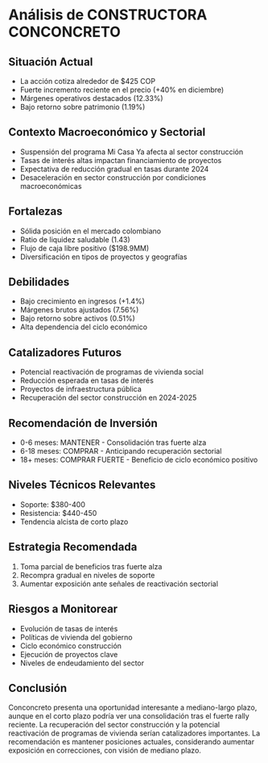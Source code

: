 # Análisis de CONSTRUCTORA CONCONCRETO

## Situación Actual

- La acción cotiza alrededor de $425 COP
- Fuerte incremento reciente en el precio (+40% en diciembre)
- Márgenes operativos destacados (12.33%)
- Bajo retorno sobre patrimonio (1.19%)

## Contexto Macroeconómico y Sectorial

- Suspensión del programa Mi Casa Ya afecta al sector construcción
- Tasas de interés altas impactan financiamiento de proyectos
- Expectativa de reducción gradual en tasas durante 2024
- Desaceleración en sector construcción por condiciones macroeconómicas

## Fortalezas

- Sólida posición en el mercado colombiano
- Ratio de liquidez saludable (1.43)
- Flujo de caja libre positivo ($198.9MM)
- Diversificación en tipos de proyectos y geografías

## Debilidades

- Bajo crecimiento en ingresos (+1.4%)
- Márgenes brutos ajustados (7.56%)
- Bajo retorno sobre activos (0.51%)
- Alta dependencia del ciclo económico

## Catalizadores Futuros

- Potencial reactivación de programas de vivienda social
- Reducción esperada en tasas de interés
- Proyectos de infraestructura pública
- Recuperación del sector construcción en 2024-2025

## Recomendación de Inversión

- 0-6 meses: MANTENER - Consolidación tras fuerte alza
- 6-18 meses: COMPRAR - Anticipando recuperación sectorial
- 18+ meses: COMPRAR FUERTE - Beneficio de ciclo económico positivo

## Niveles Técnicos Relevantes

- Soporte: $380-400
- Resistencia: $440-450
- Tendencia alcista de corto plazo

## Estrategia Recomendada

1. Toma parcial de beneficios tras fuerte alza
2. Recompra gradual en niveles de soporte
3. Aumentar exposición ante señales de reactivación sectorial

## Riesgos a Monitorear

- Evolución de tasas de interés
- Políticas de vivienda del gobierno
- Ciclo económico construcción
- Ejecución de proyectos clave
- Niveles de endeudamiento del sector

## Conclusión

Conconcreto presenta una oportunidad interesante a mediano-largo plazo, aunque en el corto plazo podría ver una consolidación tras el fuerte rally reciente. La recuperación del sector construcción y la potencial reactivación de programas de vivienda serían catalizadores importantes. La recomendación es mantener posiciones actuales, considerando aumentar exposición en correcciones, con visión de mediano plazo.
